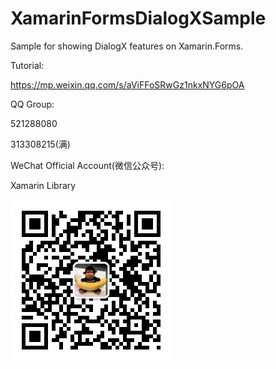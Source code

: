 # XamarinFormsDialogXSample
Sample for showing DialogX features on Xamarin.Forms.

Tutorial:

https://mp.weixin.qq.com/s/aViFFoSRwGz1nkxNYG6pOA

QQ Group:

521288080

313308215(满)

WeChat Official Account(微信公众号):

Xamarin Library

<img src="https://github.com/jingliancui/XamarinFormsDialogXSample/blob/main/Images/wechatqrcode.jpg?raw=true"/>
